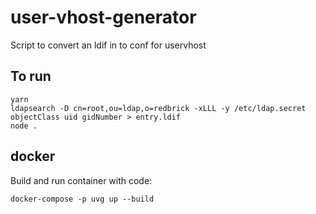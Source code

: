 # user-vhost-generator

Script to convert an ldif in to conf for uservhost

## To run

``` console
yarn
ldapsearch -D cn=root,ou=ldap,o=redbrick -xLLL -y /etc/ldap.secret objectClass uid gidNumber > entry.ldif
node .
```

## docker

Build and run container with code:

`docker-compose -p uvg up --build`